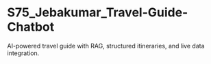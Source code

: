 # S75_Jebakumar_Travel-Guide-Chatbot
AI-powered travel guide with RAG, structured itineraries, and live data integration.
